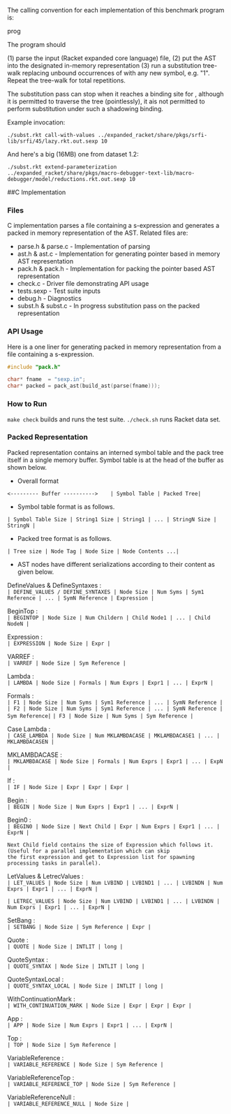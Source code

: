 
The calling convention for each implementation of this benchmark
program is:

  prog <symbol> <input-file> <iterations>

The program should

 (1) parse the input (Racket expanded core language) file,
 (2) put the AST into the designated in-memory representation
 (3) run a substitution tree-walk replacing unbound occurrences of
     <symbol> with any new symbol, e.g. "<symbol>1".
     Repeat the tree-walk for <iterations> total repetitions.

The substitution pass can stop when it reaches a binding site for
<symbol>, although it is permitted to traverse the tree (pointlessly),
it ais not permitted to perform substitution under such a shadowing
binding.

Example invocation:

    ./subst.rkt call-with-values ../expanded_racket/share/pkgs/srfi-lib/srfi/45/lazy.rkt.out.sexp 10

And here's a big (16MB) one from dataset 1.2:

    ./subst.rkt extend-parameterization ../expanded_racket/share/pkgs/macro-debugger-text-lib/macro-debugger/model/reductions.rkt.out.sexp 10

##C Implementation

### Files
C implementation parses a file containing a s-expression and generates a packed 
in memory representation of the AST. Related files are:

* parse.h & parse.c - Implementation of parsing
* ast.h   & ast.c   - Implementation for generating pointer based in memory AST representation
* pack.h  & pack.h  - Implementation for packing the pointer based AST representation 
* check.c           - Driver file demonstrating API usage
* tests.sexp        - Test suite inputs
* debug.h           - Diagnostics
* subst.h & subst.c - In progress substitution pass on the packed representation

### API Usage

Here is a one liner for generating packed in memory representation from a file containing a s-expression.

```c
#include "pack.h"

char* fname  = "sexp.in";
char* packed = pack_ast(build_ast(parse(fname)));
```

### How to Run

`make check` builds and runs the test suite. 
`./check.sh` runs Racket data set.

### Packed Representation

Packed representation contains an interned symbol table and the pack tree itself in a single memory buffer.
Symbol table is at the head of the buffer as shown below.

* Overall format

`<--------- Buffer ---------->   
| Symbol Table | Packed Tree|`

* Symbol table format is as follows.

`| Symbol Table Size | String1 Size | String1 | ... | StringN Size | StringN |`

* Packed tree format is as follows.

`| Tree size | Node Tag | Node Size | Node Contents ...|`

* AST nodes have different serializations according to their content as given below.

DefineValues & DefineSyntaxes :  
`| DEFINE_VALUES / DEFINE_SYNTAXES | Node Size | Num Syms | Sym1 Reference | ... | SymN Reference |
  Expression |`   

BeginTop :  
`| BEGINTOP | Node Size | Num Childern | Child Node1 | ... | Child NodeN |`

Expression :  
`| EXPRESSION | Node Size | Expr |`

VARREF :  
`| VARREF | Node Size | Sym Reference |`

Lambda :  
`| LAMBDA | Node Size | Formals | Num Exprs | Expr1 | ... | ExprN |`

Formals :  
`| F1 | Node Size | Num Syms | Sym1 Reference | ... | SymN Reference |`
`| F2 | Node Size | Num Syms | Sym1 Reference | ... | SymN Reference | Sym Reference|`
`| F3 | Node Size | Num Syms | Sym Reference |`

Case Lambda :   
`| CASE_LAMBDA | Node Size | Num MKLAMBDACASE | MKLAMBDACASE1 | ... | MKLAMBDACASEN |`

MKLAMBDACASE :   
`| MKLAMBDACASE | Node Size | Formals | Num Exprs | Expr1 | ... | ExpN |`

If :   
`| IF | Node Size | Expr | Expr | Expr |`

Begin :  
`| BEGIN | Node Size | Num Exprs | Expr1 | ... | ExprN |`

Begin0 :  
`| BEGIN0 | Node Size | Next Child | Expr | Num Exprs | Expr1 | ... | ExprN |`

```
Next Child field contains the size of Expression which follows it. (Useful for a parallel implementation which can skip
the first expression and get to Expression list for spawning processing tasks in parallel).
```

LetValues & LetrecValues :   
`| LET_VALUES | Node Size | Num LVBIND | LVBIND1 | ... | LVBINDN | Num Exprs | Expr1 | ... | ExprN |`    

`| LETREC_VALUES | Node Size | Num LVBIND | LVBIND1 | ... | LVBINDN | Num Exprs | Expr1 | ... | ExprN |`

SetBang :      
`| SETBANG | Node Size | Sym Reference | Expr |`

Quote :   
`| QUOTE | Node Size | INTLIT | long |`

QuoteSyntax :     
`| QUOTE_SYNTAX | Node Size | INTLIT | long |`

QuoteSyntaxLocal :   
`| QUOTE_SYNTAX_LOCAL | Node Size | INTLIT | long |`

WithContinuationMark :     
`| WITH_CONTINUATION_MARK | Node Size | Expr | Expr | Expr |`

App :   
`| APP | Node Size | Num Exprs | Expr1 | ... | ExprN |`

Top :  
`| TOP | Node Size | Sym Reference |`

VariableReference :  
`| VARIABLE_REFERENCE | Node Size | Sym Reference |`

VariableReferenceTop :  
`| VARIABLE_REFERENCE_TOP | Node Size | Sym Reference |`

VariableReferenceNull :   
`| VARIABLE_REFERENCE_NULL | Node Size |`
